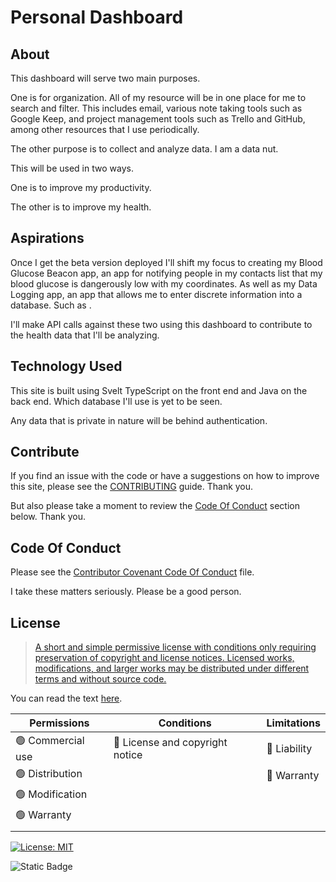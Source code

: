 # Personal Dashboard

## About

<!-- TODO: Come back to this section to refine the wording. -->

<!-- TODO: Create an Issue to make this section look more attractive aesthetically. -->

This dashboard will serve two main purposes.

One is for organization. All of my resource will be in one place for me to search and filter.
This includes email, various note taking tools such as Google Keep, and project management tools such as Trello and GitHub, among other resources that I use periodically.

The other purpose is to collect and analyze data. I am a data nut.

This will be used in two ways.

One is to improve my productivity.

<!-- TODO: Elaborate on this more. -->
<!-- For which I'll collect data on when I get to sleep, how long I have slept, if I am eating 3 complee meals a day, am I taking necessary leisure time to decompress at the end of the day, etc. -->

The other is to improve my health.

<!-- TODO: Elaborate on this more. -->
<!-- For which I'll collect data and analyze it to see if I can bring my A1C down. This data will include when I work out. For how long. Sleep patterns, etc. -->
<!-- A website for displaying and searching daily data; such as blood glucose numbers and upcoming events.
It will be used to help manage my diabetes better and my time better. -->

<!-- ### Notable Features

TODO: After I am more organized and/or before the Deploy Minimum Viable Product of Website milestone is completed , come back to this section to add notable features.

TODO: Create an Issue to make this section look more attractive aesthetically.

Notable features of this site are: -->

## Aspirations

<!-- TODO: After I am more organized and/or before the Deploy Minimum Viable Product of Website milestone is completed , come back to this section to add notable features.

TODO: Create an Issue to make this section look more attractive aesthetically. -->

Once I get the beta version deployed I'll shift my focus to creating my Blood Glucose Beacon app, an app for notifying people in my contacts list that my blood glucose is dangerously low with my coordinates. As well as my Data Logging app, an app that allows me to enter discrete information into a database. Such as <!-- TODO: find examples to add here. -->.

I'll make API calls against these two using this dashboard to contribute to the health data that I'll be analyzing.

<!-- To assist with my health, it will pull data in from a few apps that I use to manage my diabetes. Such as NightScout, my [Data Logging App](https://github.com/JamieBort/Data-Logging-App), Strava, a sleep app, and WGER a weightlifting app. -->

## Technology Used

This site is built using Svelt TypeScript on the front end and Java on the back end. Which database I'll use is yet to be seen.

Any data that is private in nature will be behind authentication.

## Contribute

If you find an issue with the code or have a suggestions on how to improve this site, please see the [CONTRIBUTING](./CONTRIBUTING.md) guide. Thank you.

But also please take a moment to review the [Code Of Conduct](https://github.com/JamieBort/Personal-Dashboard/?tab=readme-ov-file#code-of-conduct) section below. Thank you.

## Code Of Conduct

Please see the [Contributor Covenant Code Of Conduct](./Contributor_Covenant_Code_of_Conduct.md) file.

I take these matters seriously. Please be a good person.

## License

> [A short and simple permissive license with conditions only requiring preservation of copyright and license notices. Licensed works, modifications, and larger works may be distributed under different terms and without source code.](https://choosealicense.com/licenses/mit/)

You can read the text [here](./LICENSE.txt).

| Permissions       | Conditions                      | Limitations  |
| ----------------- | ------------------------------- | ------------ |
| 🟢 Commercial use | 🔵 License and copyright notice | 🔴 Liability |
| 🟢 Distribution   |                                 | 🔴 Warranty  |
| 🟢 Modification   |                                 |              |
| 🟢 Warranty       |                                 |              |
|                   |                                 |              |

[![License: MIT](https://img.shields.io/badge/License-MIT-yellow.svg)](https://opensource.org/licenses/MIT)

![Static Badge](https://img.shields.io/badge/Last_Updated-2024_Feb_19-gold)
